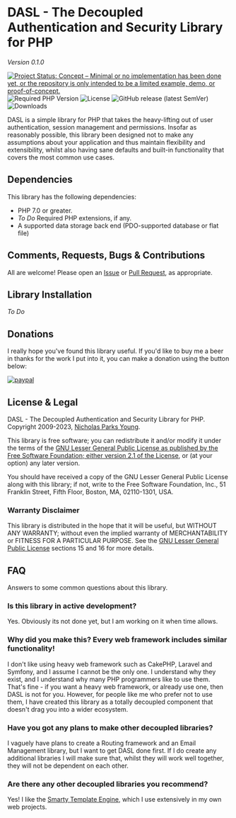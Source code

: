 # DASL - The Decoupled Authentication and Security Library for PHP
*Version 0.1.0*

[![Project Status: Concept – Minimal or no implementation has been done yet, or the repository is only intended to be a limited example, demo, or proof-of-concept.](https://www.repostatus.org/badges/latest/concept.svg)](https://www.repostatus.org/#concept) ![Required PHP Version](https://img.shields.io/badge/PHP-%3E%3D7.0-critical) ![License](https://img.shields.io/github/license/alarm-siren/dasl) ![GitHub release (latest SemVer)](https://img.shields.io/github/v/release/alarm-siren/dasl) ![Downloads](https://img.shields.io/github/downloads/alarm-siren/dasl/total)

DASL is a simple library for PHP that takes the heavy-lifting out of user authentication, session management and permissions. Insofar as reasonably possible, this library been designed not to make any assumptions about your application and thus maintain flexibility and extensibility, whilst also having sane defaults and built-in functionality that covers the most common use cases.

## Dependencies
This library has the following dependencies:
- PHP 7.0 or greater.
- *To Do* Required PHP extensions, if any.
- A supported data storage back end (PDO-supported database or flat file)

## Comments, Requests, Bugs & Contributions
All are welcome!
Please open an [Issue](https://github.com/Alarm-Siren/dasl/issues) or [Pull Request](https://github.com/Alarm-Siren/dasl/pulls), as appropriate.

## Library Installation
*To Do*

## Donations

I really hope you've found this library useful. If you'd like to buy me a beer in thanks for the work I put into it, you can make a donation using the button below:

[![paypal](https://www.paypalobjects.com/en_GB/i/btn/btn_donate_LG.gif)](https://www.paypal.com/cgi-bin/webscr?cmd=_s-xclick&hosted_button_id=UX25HM4CZFFWW)

## License & Legal
DASL - The Decoupled Authentication and Security Library for PHP.
Copyright 2009-2023, [Nicholas Parks Young](https://github.com/Alarm-Siren).

This library is free software; you can redistribute it and/or modify it under the terms of the [GNU Lesser General Public License as published by the Free Software Foundation; either version 2.1 of the License](https://www.gnu.org/licenses/old-licenses/lgpl-2.1.en.html), or (at your option) any later version.

You should have received a copy of the GNU Lesser General Public License along with this library; if not, write to the Free Software Foundation, Inc., 51 Franklin Street, Fifth Floor, Boston, MA, 02110-1301, USA.

### Warranty Disclaimer

This library is distributed in the hope that it will be useful, but WITHOUT ANY WARRANTY; without even the implied warranty of MERCHANTABILITY or FITNESS FOR A PARTICULAR PURPOSE. See the [GNU Lesser General Public License](https://www.gnu.org/licenses/old-licenses/lgpl-2.1.en.html) sections 15 and 16 for more details.

## FAQ

Answers to some common questions about this library.

### Is this library in active development?

Yes. Obviously its not done yet, but I am working on it when time allows.

### Why did you make this? Every web framework includes similar functionality!

I don't like using heavy web framework such as CakePHP, Laravel and Symfony, and I assume I cannot be the only one. I understand why they exist, and I understand why many PHP programmers like to use them. That's fine - if you want a heavy web framework, or already use one, then DASL is not for you. However, for people like me who prefer not to use them, I have created this library as a totally decoupled component that doesn't drag you into a wider ecosystem.

### Have you got any plans to make other decoupled libraries?

I vaguely have plans to create a Routing framework and an Email Management library, but I want to get DASL done first. If I do create any additional libraries I will make sure that, whilst they will work well together, they will not be dependent on each other.

### Are there any other decoupled libraries you recommend?

Yes! I like the [Smarty Template Engine](https://www.smarty.net/), which I use extensively in my own web projects.
